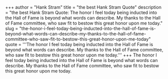 +++
author = "Hank Stram"
title = "the best Hank Stram Quote"
description = "the best Hank Stram Quote: The honor I feel today being inducted into the Hall of Fame is beyond what words can describe. My thanks to the Hall of Fame committee, who saw fit to bestow this great honor upon me today."
slug = "the-honor-i-feel-today-being-inducted-into-the-hall-of-fame-is-beyond-what-words-can-describe-my-thanks-to-the-hall-of-fame-committee-who-saw-fit-to-bestow-this-great-honor-upon-me-today"
quote = '''The honor I feel today being inducted into the Hall of Fame is beyond what words can describe. My thanks to the Hall of Fame committee, who saw fit to bestow this great honor upon me today.'''
+++
The honor I feel today being inducted into the Hall of Fame is beyond what words can describe. My thanks to the Hall of Fame committee, who saw fit to bestow this great honor upon me today.
